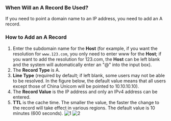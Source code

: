 ### When Will an A Record Be Used?
If you need to point a domain name to an IP address, you need to add an A record.
### How to Add an A Record
1. Enter the subdomain name for the **Host** (for example, if you want the resolution for `www.123.com`, you only need to enter www for the **Host**; if you want to add the resolution for 123.com, the **Host** can be left blank and the system will automatically enter an "@" into the input box).
2. The **Record Type** is A.
3. **Line Type** (required by default; if left blank, some users may not be able to be resolved. In the figure below, the default value means that all users except those of China Unicom will be pointed to 10.10.10.10).
4. The **Record Value** is the IP address and only an IPv4 address can be entered.
5. **TTL** is the cache time. The smaller the value, the faster the change to the record will take effect in various regions. The default value is 10 minutes (600 seconds).
![1](//mc.qcloudimg.com/static/img/82400afe3c333b11ec5c35058fda4d61/image.png)
![2](//mc.qcloudimg.com/static/img/14c8e2c1fb2ae27ab803393b478053b6/image.png)
